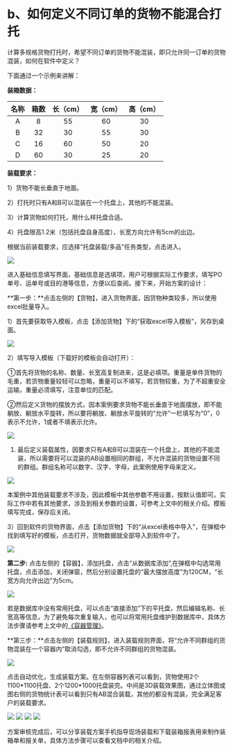 # b、如何定义不同订单的货物不能混合打托

计算多规格货物打托时，希望不同订单的货物不能混装，即只允许同一订单的货物混装，如何在软件中定义？

下面通过一个示例来讲解：

**装箱数据：**

| 名称 | 箱数 | 长（cm） | 宽（cm） | 高（cm） |
| :---: | :---: | :---: | :---: | :---: |
| A | 8 | 55 | 60 | 30 |
| B | 32 | 30 | 55 | 30 |
| C | 16 | 60 | 50 | 20 |
| D | 60 | 30 | 25 | 20 |

**装载要求：**

1）货物不能长垂直于地面。

2）打托时只有A和B可以混装在一个托盘上，其他的不能混装。

3）计算货物如何打托，用什么样托盘合适。

4）托盘限高1.2米（包括托盘自身高度），长宽方向允许有5cm的出边。

根据当前装载要求，应选择“托盘装载/多品”任务类型，点击进入。

![](../../.gitbook/assets/0%20%2826%29.png)

进入基础信息填写界面，基础信息是选填项，用户可根据实际工作要求，填写PO单号、运单号或目的港等信息，方便以后查阅。接下来，开始方案的设计：

**第一步：**点击左侧的【货物】，进入货物界面，因货物种类较多，所以使用excel批量导入。

1）首先要获取导入模板，点击【添加货物】下的“获取excel导入模板”，另存到桌面。

![](../../.gitbook/assets/1%20%2824%29.png)

2）填写导入模板（下载好的模板会自动打开）：

①首先将货物的名称、数量、长宽高复制进来，这是必填项。重量是单件货物的毛重，若货物重量较轻可以忽略，重量可以不填写，若货物较重，为了不超重安全运输，重量必须填写，注意单位的匹配。

②然后定义货物的摆放方式，因本案例要求货物不能长垂直于地面摆放，即不能躺放、躺放水平旋转，所以要将躺放、躺放水平旋转的“允许”一栏填写为“0”，0表示不允许，1或者不填表示允许。

![](../../.gitbook/assets/2%20%2827%29.png)

1. 最后定义装载属性，因要求只有A和B可以混装在一个托盘上，其他的不能混装，所以需要将可以混装的AB设置相同的群组，不允许混装的货物设置不同的群组。群组名称可以数字、汉字、字母，此案例使用字母来定义。

![](../../.gitbook/assets/3%20%2826%29.png)

本案例中其他装载要求不涉及，因此模板中其他参数不用设置，按默认值即可。实际工作中若有其他要求，涉及到相关参数的设置，可参考上文中的相关介绍。模板填写完成，保存后关闭。

3）回到软件的货物界面，点击【添加货物】下的“从excel表格中导入”，在弹框中找到填写好的模板，点击打开，货物数据就全部导入到软件中了。

![](../../.gitbook/assets/4%20%2825%29.png)

**第二步:** 点击左侧的【容器】，添加托盘，点击“从数据库添加”,在弹框中勾选常用托盘，点击添加，关闭弹窗，然后分别设置托盘的“最大摆放高度”为120CM，“长宽方向允许出边”为5cm。

![](../../.gitbook/assets/5%20%2821%29.png)

若是数据库中没有常用托盘，可以点击“直接添加”下的平托盘，然后编辑名称、长宽高等信息，为了避免每次重复输入，也可以将常用托盘维护到数据库中，具体方法步骤请参考上文中的[《容器管理》]()。

**第三步：**点击左侧的【装载规则】，进入装载规则界面，将“允许不同群组的货物混装在一个容器内”取消勾选，即不允许不同群组的货物混装。

![](../../.gitbook/assets/6%20%2823%29.png)

点击自动优化，生成装载方案。在左侧容器列表可以看到，货物使用2个1100\*1100托盘、2个1200\*1000托盘装完。中间是3D装载效果图，通过立体图或图右侧的货物统计表可以看到只有AB混合装载，其他的都没有混装，完全满足客户的装载要求。

![](../../.gitbook/assets/7%20%2816%29.png) ![](../../.gitbook/assets/8%20%2811%29.png) ![](../../.gitbook/assets/9%20%2811%29.png) ![](../../.gitbook/assets/10%20%286%29.png)

方案审核完成后，可以分享装载方案手机指导现场装载和下载装箱报表用来制作装箱单和报关单，具体方法步骤可以查看文档中的相关介绍。

